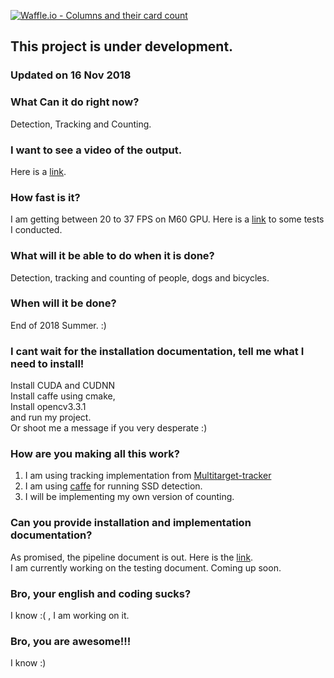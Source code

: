 [![Waffle.io - Columns and their card count](https://badge.waffle.io/abdullahsumbal/SSD_Tracker.svg?columns=all)](https://waffle.io/abdullahsumbal/SSD_Tracker)


## This project is under development.

### Updated on 16 Nov 2018

### What Can it do right now?
Detection, Tracking and Counting.

### I want to see a video of the output.
Here is a [link](https://mcgill-my.sharepoint.com/:v:/g/personal/muhammad_sumbal_mail_mcgill_ca/ETmImhhJXoxChREpDGoEqmwBw4VgJQpzLCfrpDWNzHQyVQ?e=LDNgJt).  

### How fast is it?
I am getting between 20 to 37 FPS on M60 GPU. Here is a [link](https://github.com/abdullahsumbal/Installtion/blob/master/SSD_Tracker_Tests/SSD_Tracking-Report.md) to some tests I conducted. 

### What will it be able to do when it is done?
Detection, tracking and counting of people, dogs and bicycles.

### When will it be done?
End of 2018 Summer. :)

### I cant wait for the installation documentation, tell me what I need to install!
Install CUDA and CUDNN \
Install caffe using cmake,\
Install opencv3.3.1\
and run my project.\
Or shoot me a message if you very desperate :)

### How are you making all this work?
1. I am using tracking implementation from [Multitarget-tracker](https://github.com/Smorodov/Multitarget-tracker)
2. I am using [caffe](https://github.com/weiliu89/caffe/tree/ssd) for running SSD detection.
3. I will be implementing my own version of counting.

### Can you provide installation and implementation documentation?
As promised, the pipeline document is out. Here is the [link](https://drive.google.com/open?id=1-g0aO1VBpcY-WMtEbet16w_cQNtlfSt-).\
I am currently working on the testing document. Coming up soon.
 

### Bro, your english and coding sucks?
I know :( , I am working on it.

### Bro, you are awesome!!!
I know :)


 


